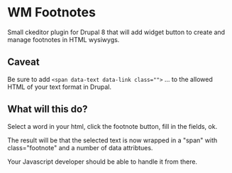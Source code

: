 # WM Footnotes

Small ckeditor plugin for Drupal 8 that will add widget button to
create and manage footnotes in HTML wysiwygs.

## Caveat

Be sure to add `<span data-text data-link class="">` ... to the allowed HTML of your text format in Drupal.

## What will this do?

Select a word in your html, click the footnote button, fill in the fields, ok.

The result will be that the selected text is now wrapped in a "span" with class="footnote" and a number of data attribtues.

Your Javascript developer should be able to handle it from there.
